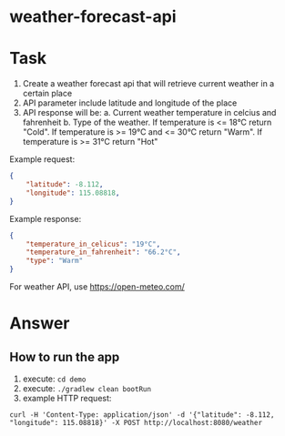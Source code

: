 # weather-forecast-api

# Task

1. Create a weather forecast api that will retrieve current weather in a certain place
2. API parameter include latitude and longitude of the place
3. API response will be:
  a. Current weather temperature in celcius and fahrenheit
  b. Type of the weather. If temperature is <= 18°C return "Cold". If temperature  is >= 19°C and <= 30°C return "Warm". If temperature is >= 31°C return "Hot"

Example request:
```json
{
	"latitude": -8.112,
	"longitude": 115.08818,
}
```

Example response:
```json
{
	"temperature_in_celicus": "19°C",
	"temperature_in_fahrenheit": "66.2°C",
  	"type": "Warm"
}
```

For weather API, use https://open-meteo.com/


# Answer
## How to run the app
1. execute: ```cd demo```
2. execute: ```./gradlew clean bootRun```
3. example HTTP request: 
```
curl -H 'Content-Type: application/json' -d '{"latitude": -8.112, "longitude": 115.08818}' -X POST http://localhost:8080/weather
```